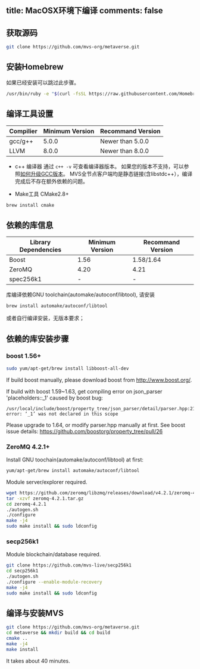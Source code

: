 title: MacOSX环境下编译
comments: false
---

## 获取源码
```bash
git clone https://github.com/mvs-org/metaverse.git
```

## 安装Homebrew
如果已经安装可以跳过此步骤。
```bash
/usr/bin/ruby -e "$(curl -fsSL https://raw.githubusercontent.com/Homebrew/install/master/install)"
```

## 编译工具设置
| Compilier | Minimum Version |  Recommand Version |
| --------------------------------- | ----------------- | ------------ |
| gcc/g++ |   5.0.0               |  Newer than 5.0.0 |
| LLVM    |   8.0.0               |  Newer than 8.0.0 |
* c++ 编译器
通过 `c++ -v` 可查看编译器版本。
如果您的版本不支持，可以参照[如何升级GCC版本](/helpdoc/upgrade-gcc.html)。
MVS全节点客户端均是静态链接(含libstdc++），编译完成后不存在额外依赖的问题。

* Make工具
CMake2.8+
```bash
brew install cmake
```


## 依赖的库信息
| Library Dependencies | Minimum Version | Recommand Version |
| --------------------------------- | ----------------- | ------------ |
| Boost     |   1.56               |  1.58/1.64      |
| ZeroMQ|   4.20               |  4.21           |
| spec256k1 |   -                  |  -              |

库编译依赖GNU toolchain\(automake/autoconf/libtool\), 请安装
```bash
brew install automake/autoconf/libtool
```
或者自行编译安装，无版本要求；


## 依赖的库安装步骤
### boost 1.56+
```bash
sudo yum/apt-get/brew install libboost-all-dev
```
If build boost manually, please download boost from <http://www.boost.org/>.

If build with boost 1.59~1.63, get compiling error on json_parser 'placeholders::_1' caused by boost bug:
```
/usr/local/include/boost/property_tree/json_parser/detail/parser.hpp:217:52: error: ‘_1’ was not declared in this scope
```
Please upgrade to 1.64, or modify parser.hpp manually at first.
See boost issue details: <https://github.com/boostorg/property_tree/pull/26>

### ZeroMQ 4.2.1+
Install GNU toochain(automake/autoconf/libtool) at first:
```bash
yum/apt-get/brew install automake/autoconf/libtool
```
Module server/explorer required.
```bash
wget https://github.com/zeromq/libzmq/releases/download/v4.2.1/zeromq-4.2.1.tar.gz
tar -xzvf zeromq-4.2.1.tar.gz
cd zeromq-4.2.1
./autogen.sh
./configure
make -j4
sudo make install && sudo ldconfig
```

### secp256k1 
Module blockchain/database required.
```bash
git clone https://github.com/mvs-live/secp256k1
cd secp256k1
./autogen.sh
./configure --enable-module-recovery
make -j4
sudo make install && sudo ldconfig
```

## 编译与安装MVS
```bash
git clone https://github.com/mvs-org/metaverse.git
cd metaverse && mkdir build && cd build
cmake ..
make -j4
make install
```
It takes about 40 minutes.
